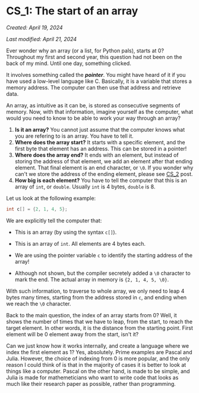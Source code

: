 # CS_1: The start of an array

*Created: April 19, 2024*

*Last modified: April 21, 2024*

Ever wonder why an array (or a list, for Python pals), starts at 0? Throughout my first and second year, this question had not been on the back of my mind. Until one day, something clicked.

It involves something called the ***pointer***. You might have heard of it if you have used a low-level language like C. Basically, it is a variable that stores a memory address. The computer can then use that address and retrieve data.

An array, as intuitive as it can be, is stored as consecutive segments of memory. Now, with that information, imagine yourself as the computer, what would you need to know to be able to work your way through an array?

1. **Is it an array?** You cannot just assume that the computer knows what you are refering to is an array. You have to tell it.
2. **Where does the array start?** It starts with a specific element, and the first byte that element has an address. This can be stored in a pointer!
3. **Where does the array end?** It ends with an element, but instead of storing the address of that element, we add an element after that ending element. That final element is an end character, or `\0`. If you wonder why can't we store the address of the ending element, please see [CS_2](CS_2.md) post.
4. **How big is each element?** You have to tell the computer that this is an array of `int`, or `double`. Usually `int` is 4 bytes, `double` is 8.

Let us look at the following example:

```c
int c[] = {2, 1, 4, 5}; 
```

We are explicitly tell the computer that:

- This is an array (by using the syntax `c[]`).

- This is an array of `int`. All elements are 4 bytes each.

- We are using the pointer variable `c` to identify the starting address of the array!

- Although not shown, but the compiler secretely added a `\0` character to mark the end. The actual array in memory is `{2, 1, 4, 5, \0}`.

With such information, to traverse to whole array, we only need to leap 4 bytes many times, starting from the address stored in `c`, and ending when we reach the `\0` character.

Back to the main question, the index of an array starts from 0? Well, it shows the number of times that we have to leap, from the start, to reach the target element. In other words, it is the distance from the starting point. First element will be 0 element away from the start, isn't it?

Can we just know how it works internally, and create a language where we index the first element as 1? Yes, absolutely. Prime examples are Pascal and Julia. However, the choice of indexing from 0 is more popular, and the only reason I could think of is that in the majority of cases it is better to look at things like a computer. Pascal on the other hand, is made to be simple, and Julia is made for mathemeticians who want to write code that looks as much like their research paper as possible, rather than programming.